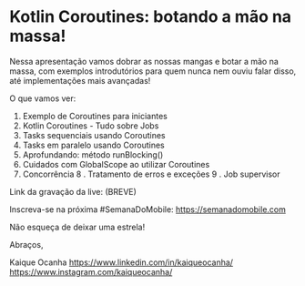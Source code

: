 # Kotlin Coroutines: botando a mão na massa!
Nessa apresentação vamos dobrar as nossas mangas e botar a mão na massa, com exemplos introdutórios para quem nunca nem ouviu falar disso, até implementações mais avançadas! 

O que vamos ver:  

1. Exemplo de Coroutines para iniciantes 
2. Kotlin Coroutines - Tudo sobre Jobs 
3. Tasks sequenciais usando Coroutines 
4. Tasks em paralelo usando Coroutines 
5. Aprofundando: método runBlocking() 
6. Cuidados com GlobalScope ao utilizar Coroutines 
7. Concorrência 
8 . Tratamento de erros e exceções 
9 . Job supervisor

Link da gravação da live: (BREVE)

Inscreva-se na próxima #SemanaDoMobile: https://semanadomobile.com

Não esqueça de deixar uma estrela!

Abraços,

Kaique Ocanha
https://www.linkedin.com/in/kaiqueocanha/
https://www.instagram.com/kaiqueocanha/
